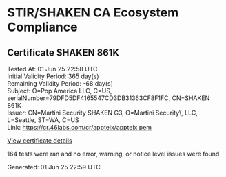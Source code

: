 # STIR/SHAKEN CA Ecosystem Compliance

## Certificate SHAKEN 861K

Tested At: 01 Jun 25 22:58 UTC\
Initial Validity Period: 365 day(s)\
Remaining Validity Period: -68 day(s)\
Subject: O=Pop America LLC, C=US, serialNumber=79DFD5DF4165547CD3DB31363CF8F1FC, CN=SHAKEN 861K\
Issuer: CN=Martini Security SHAKEN G3, O=Martini Security\\, LLC, L=Seattle, ST=WA, C=US\
Link: https://cr.46labs.com/cr/apptelx/apptelx.pem

[View certificate details](https://x509.io/?cert=MIIDGTCCAr%2BgAwIBAgIUE3R2B2sCzQbAX%2BxXYvBNmXZWE58wCgYIKoZIzj0EAwIwcTELMAkGA1UEBhMCVVMxCzAJBgNVBAgTAldBMRAwDgYDVQQHEwdTZWF0dGxlMR4wHAYDVQQKExVNYXJ0aW5pIFNlY3VyaXR5LCBMTEMxIzAhBgNVBAMTGk1hcnRpbmkgU2VjdXJpdHkgU0hBS0VOIEczMB4XDTI0MDMyNTE4MzQ0OVoXDTI1MDMyNTE4MzQ0OVowaDEUMBIGA1UEAxMLU0hBS0VOIDg2MUsxKTAnBgNVBAUTIDc5REZENURGNDE2NTU0N0NEM0RCMzEzNjNDRjhGMUZDMQswCQYDVQQGEwJVUzEYMBYGA1UEChMPUG9wIEFtZXJpY2EgTExDMFkwEwYHKoZIzj0CAQYIKoZIzj0DAQcDQgAEb0Su4vjcHkuLuYuLZWcXPPxMVuy%2BdwZ%2FdBKEidBlIZWNF4%2B%2Bb17OKZYMwGI7Tp4sEJXV8QU2pTaHbMdd%2Fd0AsKOCATwwggE4MA4GA1UdDwEB%2FwQEAwIHgDAMBgNVHRMBAf8EAjAAMB0GA1UdDgQWBBTt790BJu69Lu0VX9jymHATXyTVvzAfBgNVHSMEGDAWgBQuWkFTJuJwqmwBwOZ28O4i9zMPHDCBpgYDVR0fBIGeMIGbMIGYoDqgOIY2aHR0cHM6Ly9hdXRoZW50aWNhdGUtYXBpLmljb25lY3Rpdi5jb20vZG93bmxvYWQvdjEvY3JsolqkWDBWMRQwEgYDVQQHDAtCcmlkZ2V3YXRlcjELMAkGA1UECAwCTkoxEzARBgNVBAMMClNUSS1QQSBDUkwxCzAJBgNVBAYTAlVTMQ8wDQYDVQQKDAZTVEktUEEwFgYIKwYBBQUHARoECjAIoAYWBDg2MUswFwYDVR0gBBAwDjAMBgpghkgBhv8JAQEEMAoGCCqGSM49BAMCA0gAMEUCIQD%2FNjaBtkc0aS%2BvBs5rK9nF5mE20DZetsQXDeNT%2BG%2F4GAIgBeUFG8lNVetNbmN7HzPxyVjac8cgUv4LgMbttFG8Kt0%3D)

164 tests were ran and no error, warning, or notice level issues were found


Generated: 01 Jun 25 22:59 UTC
